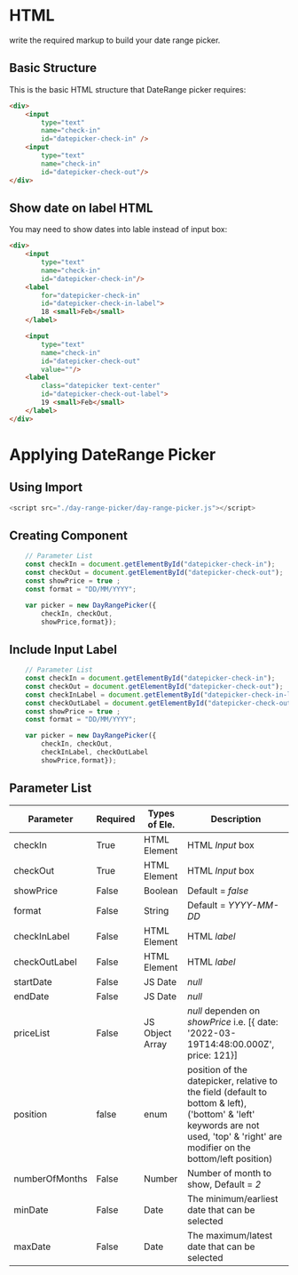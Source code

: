 # HTML
write the required markup to build your date range picker.

## Basic Structure
This is the basic HTML structure that DateRange picker requires:

```html
<div>
    <input
        type="text"
        name="check-in"
        id="datepicker-check-in" />
    <input
        type="text"
        name="check-in"
        id="datepicker-check-out"/>    
</div>

```


## Show date on label HTML
You may need to show dates into lable instead of input box:

```html
<div>
    <input
        type="text"
        name="check-in"
        id="datepicker-check-in"/>
    <label
        for="datepicker-check-in"
        id="datepicker-check-in-label">
        18 <small>Feb</small>
    </label>

    <input
        type="text"
        name="check-in"
        id="datepicker-check-out"
        value=""/>
    <label
        class="datepicker text-center"
        id="datepicker-check-out-label">
        19 <small>Feb</small>
    </label>
</div>
```

# Applying DateRange Picker

## Using Import

```js
<script src="./day-range-picker/day-range-picker.js"></script>
```

## Creating Component

```js
    // Parameter List
    const checkIn = document.getElementById("datepicker-check-in");
    const checkOut = document.getElementById("datepicker-check-out");
    const showPrice = true ;
    const format = "DD/MM/YYYY";

    var picker = new DayRangePicker({
        checkIn, checkOut,
        showPrice,format});
```

## Include Input Label
```js
    // Parameter List
    const checkIn = document.getElementById("datepicker-check-in");
    const checkOut = document.getElementById("datepicker-check-out");
    const checkInLabel = document.getElementById("datepicker-check-in-label");
    const checkOutLabel = document.getElementById("datepicker-check-out-label");
    const showPrice = true ;
    const format = "DD/MM/YYYY";

    var picker = new DayRangePicker({
        checkIn, checkOut,
        checkInLabel, checkOutLabel
        showPrice,format});
```

## Parameter List

| Parameter | Required | Types of Ele. | Description | 
| ------ | ------ | ----- | ----- |
| checkIn | True | HTML Element | HTML *Input* box
| checkOut | True | HTML Element | HTML *Input* box
| showPrice | False | Boolean | Default = *false*
| format | False | String | Default = *YYYY-MM-DD*
| checkInLabel | False | HTML Element | HTML *label*
| checkOutLabel | False | HTML Element | HTML *label*
| startDate | False | JS Date | *null*
| endDate | False | JS Date | *null*
| priceList | False | JS Object Array | *null* dependen on *showPrice* i.e. [{ date: '2022-03-19T14:48:00.000Z', price: 121}]
| position | false | enum | position of the datepicker, relative to the field (default to bottom & left), ('bottom' & 'left' keywords are not used, 'top' & 'right' are modifier on the bottom/left position)
| numberOfMonths | False | Number | Number of month to show, Default = *2*
| minDate | False | Date | The minimum/earliest date that can be selected
| maxDate | False | Date | The maximum/latest date that can be selected
  